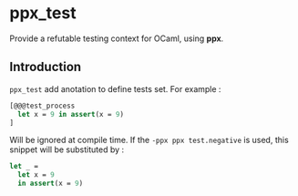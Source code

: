 ppx_test
========
Provide a refutable testing context for OCaml, using **ppx**.

## Introduction
`ppx_test` add anotation to define tests set. For example :

```ocaml
[@@@test_process
  let x = 9 in assert(x = 9)
]
```
Will be ignored at compile time. If the `-ppx ppx test.negative` is used, this snippet will be substituted by :
```ocaml
let _ =
  let x = 9
  in assert(x = 9)
  ```

